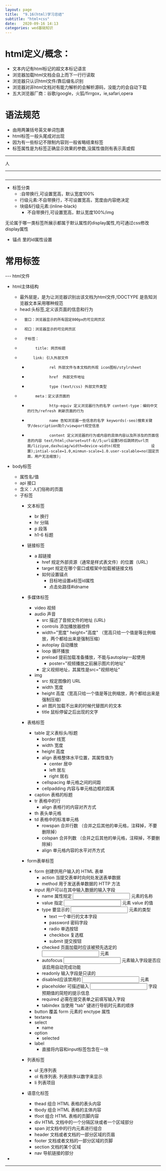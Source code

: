 ```yaml
---
layout: page
title:  "9.16(html)学习总结"
subtitle: "html+css"
date:   2020-09-16 14:13 
categories: wed基础知识
---
```

# html定义/概念：

-  文本内记有html标记的超文本标记语言
-  浏览器加载html文档会自上而下一行行读取  
-  浏览器只认识html文件/靠后缀名识别
-  浏览器对非html文档对有能力解析的会解析源码，没能力的会自动下载
-  五大浏览器厂商：谷歌/google，火狐/firrgox，ie,safari,opera

# 语法规范

- 由用两兼括号英文单词包裹
- html标签一般头尾成对出现
- 因为有一些标记不限制内容则一般省略结束标签
- 标签属性是为标签正确显示效果的参数,没属性值则有表示真或假

---
<!--<html>-->
<!--完整标签 -->
  <div>人</div>
<!--单标签 -->  
  <hr />
  <img hrc="#" /><!--hrc ：属性名 属性值：" "-->

---

- 标签分类
  - :自带换行,可设置宽高，默认宽度100%
  - 行级元素:不自带换行，不可设置宽高，宽度由内容绝决定
  - 块级&行级元素:(inline-black)
     - 不自带换行,可设置宽高，默认宽度100%/img

 无论属于哪一类标签所展示都属于默认属性的display属性,均可通过css修改display属性

- 锚点
  <a>里的id属性设置



# 常用标签

--- html文件
- html主体结构

 
    - 最外层是<!DOCTYPE html>，是为让浏览器识别出该文档为html文件,!DOCTYPE 是告知浏览器文本采用哪种规范
    - <head>head:头标签,定义该页面的信息和行为
    -       窗口：浏览器显示的所有固定800px的可见网页区
    -       视口：浏览器显示的可见网页区
    -       子标签：
    -            title: 网页标题
    -           link: 引入外部文件
        -               rel 外部文件与本文档的外观 icon图标/stylrsheet 
        -               href  外部文件地址
        -               type (text/css) 外部文件类型
    -            meta：定义该页面的
        -               http-equiv 定义浏览器行为的名字 content-type：编码中文的行为/refresh 刷新页面的行为
        -               name 告知浏览器一些信息的名字 keywords(-seo)搜索关键字/description简介/viewport视空信息
        -               content 定义浏览器的行为或内容的具体内容以及所涉及的页面信息的内容 text/html;charset=utf-8//5;url设置5秒后跳转的url页面/liziyue,dashuiag/width=device-widtn(视觉              设置);intial-scale=1.0,minmun-scale=1.0.user-scalable=no(固定页面，用户无法缩放);

     </head>
     <body>
           
- body标签
    - 属性名/值
    - api 接口
    - 含义：人们俗称的页面
    - 子标签
        - 文本标签
            - br 换行
            - hr 分隔
            - p 段落
            - h1-6  标题
        - 链接标签
            - a 超链接
                - href 规定外部资源（通常是样式表文件）的位置（URL）
                - target 规定在哪个窗口或框架中加载被链接文档
                - 如何设置锚点
                    - 目标地设置a标签id属性
                    - 点击处路径#idname
        - 多媒体标签
            - video 视频
            - audio 声音
                - src 描述了音频文件的地址 (URL)
                - controls 添加播放器控件
                - width="宽度" height="高度" （宽高只给一个值是等比例缩放，两个都给出来是强制压缩）
                - autoplay 自动播放
                - loop 循环播放
                - preload 提前加载准备播放，不能与autoplay一起使用
                    - poster="视频播放之前展示图片的地址"
                - 定义视频地址，其属性是src="视频地址"
            - img
                - src 规定图像的 URL
                - width 宽度
                - height 高度（宽高只给一个值是等比例缩放，两个都给出来是强制压缩）
                - alt 图片加载不出来的时候代替图片的文本
                - title 鼠标停留之后出现的文字
        - 表格标签
            - table 定义表标头/标题
                - border 线宽
                - width 宽度
                - height 高度
                - align 表格整体水平位置，其属性值为
                    - center 居中
                    - left 居左
                    - right 居右
                - cellspacing 单元格之间的间距
                - cellpadding 内容与单元格边框的距离
            - caption 表格的标题
            - tr 表格中的行
                - align 表格行的内容对齐方式
            - th 表头单元格
            - td 表格中的标准单元格
                - rowspan 合并行数 （合并之后其他的单元格，注释掉，不要删除掉）
                - colspan  合并列数 （合并之后其他的单元格，注释掉，不要删除掉）
                - align 单元格内容的水平对齐方式
                
        - form表单标签
            - form 创建供用户输入的 HTML 表单
                - action 当提交表单时向何处发送表单数据
                - method 用于发送表单数据的 HTTP 方法
            - input 用户可以在其中输入数据的输入字段
                - name 属性规定 <input> 元素的名称
                - value 指定 <input> 元素 value 的值
                - type 要显示的 <input> 元素的类型
                    - text 一个单行的文本字段
                    - password 密码字段
                    - radio 单选按钮
                    - checkbox 复选框
                    - submit 提交按钮
                - checked 页面加载时应该被预先选定的 <input> 元素
                - autofocus  <input> 元素输入字段是否应该启用自动完成功能
                - readonly 输入字段是只读的
                - disabled应该禁用的 <input> 元素
                - placeholder 可描述输入 <input> 字段预期值的简短的提示信息
                - required 必需在提交表单之前填写输入字段
                - tabindex 当使用 "tab" 键进行导航时元素的顺序
            - button 覆盖 form 元素的 enctype 属性
            - textarea
            - select
                - name
            - option
                - selected
            - label
                - 直接将内容和input标签包含在一块
        - 列表标签
            - ul 无序列表
            - ol 有序列表. 列表排序以数字来显示
            - li 列表项目
        - 语意化标签
            - thead 组合 HTML 表格的表头内容
            - tbody 组合 HTML 表格的主体内容
            - tfoot 组合 HTML 表格的页脚内容
            - div HTML 文档中的一个分隔区块或者一个区域部分
            - span 对文档中的行内元素进行组合
            - header 文档或者文档的一部分区域的页眉
            - footer 文档或者文档的一部分区域的页脚
            - section 文档的某个区域
            - nav 导航链接的部分
     </body>
-    </html>
---
    
              



